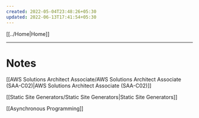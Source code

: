 ```yaml
---
created: 2022-05-04T23:48:26+05:30
updated: 2022-06-13T17:41:54+05:30
---
```

[[../Home|Home]]

---
# Notes
[[AWS Solutions Architect Associate/AWS Solutions Architect Associate (SAA-C02)|AWS Solutions Architect Associate (SAA-C02)]]

[[Static Site Generators/Static Site Generators|Static Site Generators]]

[[Asynchronous Programming]]